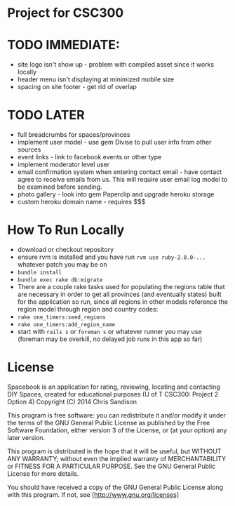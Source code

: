 # Project for CSC300

# TODO IMMEDIATE:
* site logo isn't show up - problem with compiled asset since it works locally
* header menu isn't displaying at minimized mobile size
* spacing on site footer - get rid of overlap

# TODO LATER
* full breadcrumbs for spaces/provinces
* implement user model - use gem Divise to pull user info from other sources
* event links - link to facebook events or other type
* implement moderator level user
* email confirmation system when entering contact email - have contact agree to receive emails from us. This will require user email log model to be examined before sending.
* photo gallery - look into gem Paperclip and upgrade heroku storage
* custom heroku domain name - requires $$$

# How To Run Locally
* download or checkout repository
* ensure rvm is installed and you have run `rvm use ruby-2.0.0-...` whatever patch you may be on
* `bundle install`
* `bundle exec rake db:migrate`
* There are a couple rake tasks used for populating the regions table that are necessary in order to get all provinces (and eventually states) built for the application so run, since all regions in other models reference the region model through region and country codes:
* `rake one_timers:seed_regions`
* `rake one_timers:add_region_name`
* start with `rails s` or `foreman s` or whatever runner you may use (foreman may be overkill, no delayed job runs in this app so far)

# License

Spacebook is an application for rating, reviewing, locating and contacting DIY Spaces, created for educational purposes (U of T CSC300: Project 2 Option 4)
Copyright (C) 2014 Chris Sandison

This program is free software: you can redistribute it and/or modify
it under the terms of the GNU General Public License as published by
the Free Software Foundation, either version 3 of the License, or
(at your option) any later version.

This program is distributed in the hope that it will be useful,
but WITHOUT ANY WARRANTY; without even the implied warranty of
MERCHANTABILITY or FITNESS FOR A PARTICULAR PURPOSE.  See the
GNU General Public License for more details.

You should have received a copy of the GNU General Public License
along with this program.  If not, see [http://www.gnu.org/licenses]